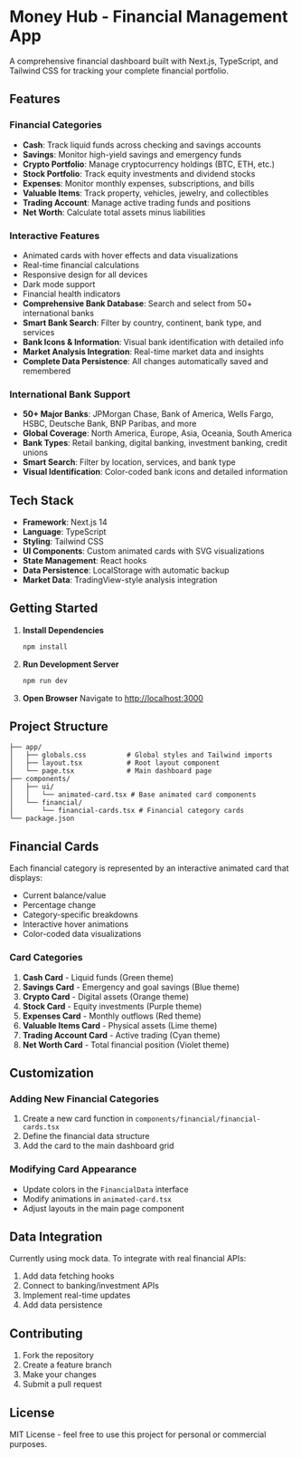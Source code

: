 # Money Hub - Financial Management App

A comprehensive financial dashboard built with Next.js, TypeScript, and Tailwind CSS for tracking your complete financial portfolio.

## Features

### Financial Categories
- **Cash**: Track liquid funds across checking and savings accounts
- **Savings**: Monitor high-yield savings and emergency funds  
- **Crypto Portfolio**: Manage cryptocurrency holdings (BTC, ETH, etc.)
- **Stock Portfolio**: Track equity investments and dividend stocks
- **Expenses**: Monitor monthly expenses, subscriptions, and bills
- **Valuable Items**: Track property, vehicles, jewelry, and collectibles
- **Trading Account**: Manage active trading funds and positions
- **Net Worth**: Calculate total assets minus liabilities

### Interactive Features
- Animated cards with hover effects and data visualizations
- Real-time financial calculations
- Responsive design for all devices
- Dark mode support
- Financial health indicators
- **Comprehensive Bank Database**: Search and select from 50+ international banks
- **Smart Bank Search**: Filter by country, continent, bank type, and services
- **Bank Icons & Information**: Visual bank identification with detailed info
- **Market Analysis Integration**: Real-time market data and insights
- **Complete Data Persistence**: All changes automatically saved and remembered

### International Bank Support
- **50+ Major Banks**: JPMorgan Chase, Bank of America, Wells Fargo, HSBC, Deutsche Bank, BNP Paribas, and more
- **Global Coverage**: North America, Europe, Asia, Oceania, South America
- **Bank Types**: Retail banking, digital banking, investment banking, credit unions
- **Smart Search**: Filter by location, services, and bank type
- **Visual Identification**: Color-coded bank icons and detailed information

## Tech Stack
- **Framework**: Next.js 14
- **Language**: TypeScript
- **Styling**: Tailwind CSS
- **UI Components**: Custom animated cards with SVG visualizations
- **State Management**: React hooks
- **Data Persistence**: LocalStorage with automatic backup
- **Market Data**: TradingView-style analysis integration

## Getting Started

1. **Install Dependencies**
   ```bash
   npm install
   ```

2. **Run Development Server**
   ```bash
   npm run dev
   ```

3. **Open Browser**
   Navigate to [http://localhost:3000](http://localhost:3000)

## Project Structure

```
├── app/
│   ├── globals.css          # Global styles and Tailwind imports
│   ├── layout.tsx           # Root layout component
│   └── page.tsx             # Main dashboard page
├── components/
│   ├── ui/
│   │   └── animated-card.tsx # Base animated card components
│   └── financial/
│       └── financial-cards.tsx # Financial category cards
└── package.json
```

## Financial Cards

Each financial category is represented by an interactive animated card that displays:
- Current balance/value
- Percentage change
- Category-specific breakdowns
- Interactive hover animations
- Color-coded data visualizations

### Card Categories
1. **Cash Card** - Liquid funds (Green theme)
2. **Savings Card** - Emergency and goal savings (Blue theme)
3. **Crypto Card** - Digital assets (Orange theme)
4. **Stock Card** - Equity investments (Purple theme)
5. **Expenses Card** - Monthly outflows (Red theme)
6. **Valuable Items Card** - Physical assets (Lime theme)
7. **Trading Account Card** - Active trading (Cyan theme)
8. **Net Worth Card** - Total financial position (Violet theme)

## Customization

### Adding New Financial Categories
1. Create a new card function in `components/financial/financial-cards.tsx`
2. Define the financial data structure
3. Add the card to the main dashboard grid

### Modifying Card Appearance
- Update colors in the `FinancialData` interface
- Modify animations in `animated-card.tsx`
- Adjust layouts in the main page component

## Data Integration
Currently using mock data. To integrate with real financial APIs:
1. Add data fetching hooks
2. Connect to banking/investment APIs
3. Implement real-time updates
4. Add data persistence

## Contributing
1. Fork the repository
2. Create a feature branch
3. Make your changes
4. Submit a pull request

## License
MIT License - feel free to use this project for personal or commercial purposes.
